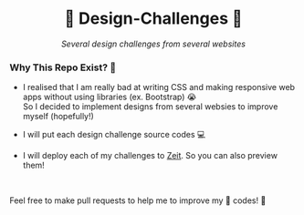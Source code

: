 <div align="center">
<h1>📐 Design-Challenges 📐 </h1>
  <i>Several design challenges from several websites</i>
</div>

<h3>Why This Repo Exist? 🤔</h3>

- <p>I realised that I am really bad at writing CSS and making responsive web apps without using libraries (ex. Bootstrap) 😭 <br> So I decided to implement designs from several websies to improve myself (hopefully!)</p>
- <p>I will put each design challenge source codes 💻</p>
- <p>I will deploy each of my challenges to <a href="https://zeit.co/">Zeit</a>. So you can also preview them!</p>
<br>
<p>Feel free to make pull requests to help me to improve my 💩 codes! 🥳 </p>

